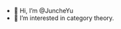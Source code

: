 - 👋 Hi, I’m @JuncheYu
- 👀 I’m interested in category theory.

<!---
JuncheYu/JuncheYu is a ✨ special ✨ repository because its `README.md` (this file) appears on your GitHub profile.
You can click the Preview link to take a look at your changes.
--->
